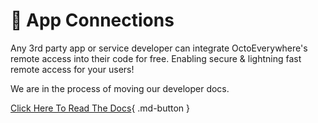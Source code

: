 # 📱 App Connections

Any 3rd party app or service developer can integrate OctoEverywhere's remote access into their code for free. Enabling secure & lightning fast remote access for your users!

We are in the process of moving our developer docs.

[Click Here To Read The Docs](https://octoeverywhere.stoplight.io/docs/octoeverywhere-api-docs/a3a745c6f38a0-app-connection-overview){ .md-button }